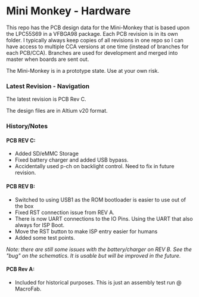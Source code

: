 # Mini Monkey - Hardware #

This repo has the PCB design data for the Mini-Monkey that is based upon the LPC55S69 in a VFBGA98 package.     Each PCB revision is in its own folder.  I typically always keep copies of all revisions in one repo so I can have access to multiple CCA versions at one time (instead of branches for each PCB/CCA).   Branches are used for development and merged into master when boards are sent out.

The Mini-Monkey is in a prototype state.   Use at your own risk.

### Latest Revision - Navigation ###

The latest revision is PCB Rev C. 

The design files are in Altium v20 format.

### History/Notes

#### PCB REV C:

- Added SD/eMMC Storage
- Fixed battery charger and added USB bypass.
- Accidentally used p-ch on backlight control.  Need to fix in future revision.



#### PCB REV B:

- Switched to using USB1 as the ROM bootloader is easier to use out of the box
- Fixed RST connection issue from REV A.
- There is now UART connections to the IO Pins.  Using the UART that also always for ISP Boot.
- Move the RST button to make ISP entry easier for humans
- Added some test points.

*Note:  there are still some issues with the battery/charger on REV B.  See the "bug" on the schematics.    It is usable but will be improved in the future.*


#### PCB Rev A:

- Included for historical purposes.  This is just an assembly test run @ MacroFab.  



